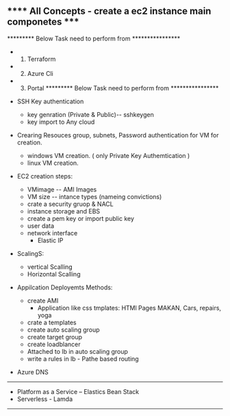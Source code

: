 **** All Concepts - create a ec2 instance main componetes ***
-----------------------
********* Below Task need to perform from ****************
   * 1) Terraform
   * 2) Azure Cli
   * 3) Portal
********* Below Task need to perform from ****************   

* SSH Key authentication
    * key genration (Private & Public)-- sshkeygen
    * key import to Any cloud 
* Crearing Resouces group, subnets, Password authentication for VM for creation.
    * windows VM creation. ( only Private Key Authemtication )
    * linux VM creation.

* EC2 creation steps:
  * VMimage -- AMI Images
  * VM size -- intance types (nameing convictions)
  * crate a security gruop & NACL
  * instance storage and EBS
  * create a pem key or import public key
  * user data
  * network interface 
    * Elastic IP

* ScalingS:
    * vertical Scalling
    * Horizontal Scalling

* Appilcation Deployemts Methods:
   * create AMI 
      * Application like css tmplates: HTMl Pages MAKAN, Cars, repairs, yoga
   * crate a templates
   * create auto scaling group
   * create target group
   * create loadblancer
   * Attached to lb in auto scaling group
   * write a rules in lb - Pathe based routing
* Azure DNS
---------
* Platform as a Service – Elastics Bean Stack
* Serverless - Lamda 
--------



